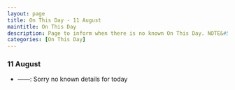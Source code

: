 ```yaml
---
layout: page
title: On This Day - 11 August
maintitle: On This Day
description: Page to inform when there is no known On This Day. NOTE&#58; There may still be comments.
categories: [On This Day]
---
```


### 11 August
* ——: Sorry no known details for today

